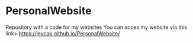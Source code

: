 # PersonalWebsite
Repository with a code for my websites
You can acces my website via this link> https://jevcak.github.io/PersonalWebsite/
